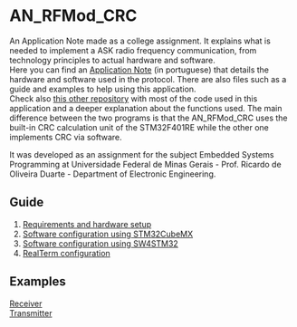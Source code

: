 # AN_RFMod_CRC
An Application Note made as a college assignment. It explains what is needed to implement a  ASK radio frequency communication, from technology principles to actual hardware and software.\
Here you can find an [Application Note](https://github.com/GabPGomes/AN_RFMod_CRC/blob/main/Application_Note.pdf) (in portuguese) that details the hardware and software used in the protocol. There are also files such as a guide and examples to help using this application.\
Check also [this other repository](https://github.com/GabPGomes/433MHz_RF_Module_STM32F4x) with most of the code used in this application and a deeper explanation about the functions used. The main difference between the two programs is that the AN_RFMod_CRC uses the built-in CRC calculation unit of the STM32F401RE while the other one implements CRC via software. 

It was developed as an assignment for the subject Embedded Systems Programming at Universidade Federal de Minas Gerais - Prof. Ricardo de Oliveira Duarte - Department of Electronic Engineering.
## Guide
1. [Requirements and hardware setup](https://github.com/GabPGomes/AN_RFMod_CRC/wiki/Requirements-and-hardware-setup)
2. [Software configuration using STM32CubeMX](https://github.com/GabPGomes/AN_RFMod_CRC/wiki/Software-configuration-using--STM32CubeMX-(before-SW4STM32-configuration))
3. [Software configuration using SW4STM32](https://github.com/GabPGomes/AN_RFMod_CRC/wiki/Software-configuration-using--SW4STM32-(after-STM32CubeMX-configuration))
4. [RealTerm configuration](https://github.com/GabPGomes/AN_RFMod_CRC/wiki/RealTerm-configuration)

## Examples
[Receiver](https://github.com/GabPGomes/AN_RFMod_CRC/tree/main/examples)\
[Transmitter](https://github.com/GabPGomes/AN_RFMod_CRC/tree/main/examples)
